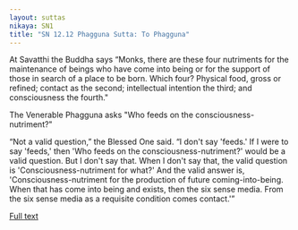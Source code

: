 ```yaml
---
layout: suttas
nikaya: SN1
title: "SN 12.12 Phagguna Sutta: To Phagguna"
---
```


At Savatthi the Buddha says “Monks, there are these four nutriments for the maintenance of beings who have come into being or for the support of those in search of a place to be born. Which four? Physical food, gross or refined; contact as the second; intellectual intention the third; and consciousness the fourth."  

The Venerable Phagguna asks "Who feeds on the consciousness-nutriment?"  

“Not a valid question,” the Blessed One said. “I don't say 'feeds.' If I were to say 'feeds,' then 'Who feeds on the consciousness-nutriment?' would be a valid question. But I don't say that. When I don't say that, the valid question is 'Consciousness-nutriment for what?' And the valid answer is, 'Consciousness-nutriment for the production of future coming-into-being. When that has come into being and exists, then the six sense media. From the six sense media as a requisite condition comes contact.'”

[Full text](https://www.dhammatalks.org/suttas/SN/SN12_12.html)
